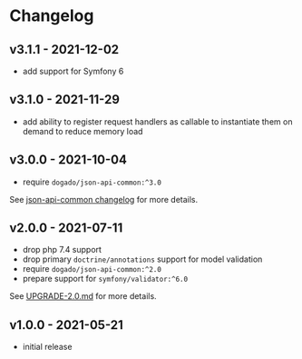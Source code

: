 # Changelog

## v3.1.1 - 2021-12-02

- add support for Symfony 6

## v3.1.0 - 2021-11-29

- add ability to register request handlers as callable to instantiate them on demand to reduce memory load

## v3.0.0 - 2021-10-04

- require `dogado/json-api-common:^3.0`

See [json-api-common changelog](https://github.com/dogado-group/json-api-common/blob/v3.0.0/CHANGELOG.md) for more details.

## v2.0.0 - 2021-07-11

- drop php 7.4 support
- drop primary `doctrine/annotations` support for model validation
- require `dogado/json-api-common:^2.0`
- prepare support for `symfony/validator:^6.0`

See [UPGRADE-2.0.md](UPGRADE-2.0.md) for more details.

## v1.0.0 - 2021-05-21

- initial release
